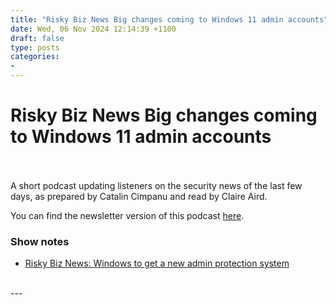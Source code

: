 ```yaml
---
title: "Risky Biz News Big changes coming to Windows 11 admin accounts"
date: Wed, 06 Nov 2024 12:14:39 +1100
draft: false
type: posts
categories: 
- 
---
```

# Risky Biz News Big changes coming to Windows 11 admin accounts

<br/>

<br/>
A short podcast updating listeners on the security news of the last few days, as prepared by Catalin Cimpanu and read by Claire Aird.

You can find the newsletter version of this podcast [here](https://news.risky.biz).

### Show notes

-   [Risky Biz News: Windows to get a new admin protection system](https://news.risky.biz/risky-biz-news-windows-to-get-a-new-admin-protection-system/)

<br/>
---
